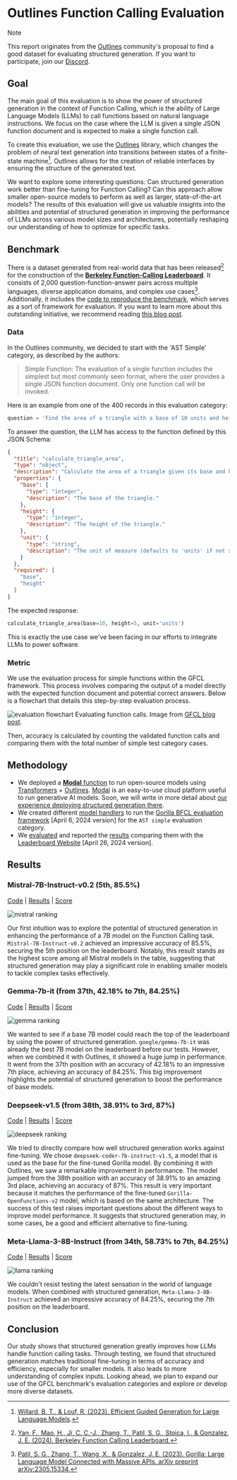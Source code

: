 # Outlines Function Calling Evaluation

> [!NOTE]
> This report originates from the [Outlines](https://github.com/outlines-dev/outlines) community's proposal to find a good dataset for evaluating structured generation. If you want to participate, join our [Discord](https://discord.gg/ZxBxyWmW5n).

## Goal

The main goal of this evaluation is to show the power of structured generation in the context of Function Calling, which is the ability of Large Language Models (LLMs) to call functions based on natural language instructions. We focus on the case where the LLM is given a single JSON function document and is expected to make a single function call.

To create this evaluation, we use the [Outlines](https://github.com/outlines-dev/outlines) library, which changes the problem of neural text generation into transitions between states of a finite-state machine[^1]. Outlines allows for the creation of reliable interfaces by ensuring the structure of the generated text.

[^1]: [Willard, B. T., & Louf, R. (2023). Efficient Guided Generation for Large Language Models](https://huggingface.co/papers/2307.09702).

We want to explore some interesting questions: Can structured generation work better than fine-tuning for Function Calling? Can this approach allow smaller open-source models to perform as well as larger, state-of-the-art models? The results of this evaluation will give us valuable insights into the abilities and potential of structured generation in improving the performance of LLMs across various model sizes and architectures, potentially reshaping our understanding of how to optimize  for specific tasks.

## Benchmark

There is a dataset generated from real-world data that has been released[^2] for the construction of the [**Berkeley Function-Calling Leaderboard**](https://gorilla.cs.berkeley.edu/leaderboard.html#leaderboard). It consists of 2,000 question-function-answer pairs across multiple languages, diverse application domains, and complex use cases[^3]. Additionally, it includes the [code to reproduce the benchmark](https://github.com/ShishirPatil/gorilla/tree/main/berkeley-function-call-leaderboard), which serves as a sort of framework for evaluation. If you want to learn more about this outstanding initiative, we recommend reading [this blog post](https://gorilla.cs.berkeley.edu/blogs/8_berkeley_function_calling_leaderboard.html).

[^2]: [Yan, F., Mao, H., Ji, C. C.-J., Zhang, T., Patil, S. G., Stoica, I., & Gonzalez, J. E. (2024). Berkeley Function Calling Leaderboard.](https://gorilla.cs.berkeley.edu/blogs/8_berkeley_function_calling_leaderboard.html)
[^3]: [Patil, S. G., Zhang, T., Wang, X., & Gonzalez, J. E. (2023). Gorilla: Large Language Model Connected with Massive APIs. arXiv preprint arXiv:2305.15334.](https://arxiv.org/abs/2305.15334)

### Data

In the Outlines community, we decided to start with the 'AST Simple' category, as described by the authors:

> Simple Function: The evaluation of a single function includes the simplest but most commonly seen format, where the user provides a single JSON function document. Only one function call will be invoked.

Here is an example from one of the 400 records in this evaluation category:

```python
question = 'Find the area of a triangle with a base of 10 units and height of 5 units.'
```

To answer the question, the LLM has access to the function defined by this JSON Schema:

```json
{
  "title": "calculate_triangle_area",
  "type": "object",
  "description": "Calculate the area of a triangle given its base and height.",
  "properties": {
    "base": {
      "type": "integer",
      "description": "The base of the triangle."
    },
    "height": {
      "type": "integer",
      "description": "The height of the triangle."
    },
    "unit": {
      "type": "string",
      "description": "The unit of measure (defaults to 'units' if not specified)"
    }
  },
  "required": [
    "base",
    "height"
  ]
}
```

The expected response:

```python
calculate_triangle_area(base=10, height=5, unit='units')
```

This is exactly the use case we've been facing in our efforts to integrate LLMs to power software.

### Metric

We use the evaluation process for simple functions within the GFCL framework. This process involves comparing the output of a model directly with the expected function document and potential correct answers. Below is a flowchart that details this step-by-step evaluation process.

![evaluation flowchart](images/metric_flowchart.jpeg)
Evaluating function calls. Image from [GFCL blog post](https://gorilla.cs.berkeley.edu/blogs/8_berkeley_function_calling_leaderboard.html).

Then, accuracy is calculated by counting the validated function calls and comparing them with the total number of simple test category cases.

## Methodology

- We deployed a [**Modal** function](modal/transformers_outlines.py) to run open-source models using [Transformers](https://github.com/huggingface/transformers) + [Outlines](https://github.com/outlines-dev/outlines). [Modal](https://modal.com/) is an easy-to-use cloud platform useful to run generative AI models. Soon, we will write in more detail about [our experience deploying structured generation there](https://github.com/aastroza/modal-outlines-examples).
- We created different [model handlers](evals/bfcl/scripts) to run the [Gorilla BFCL evaluation framework](https://github.com/ShishirPatil/gorilla/tree/c6221060a9d50d0c7e7705f1ac95b9e5c4a95252) [April 6, 2024 version] for the `AST simple` evaluation category.
- We [evaluated](evals/bfcl/score) and reported the [results](evals/bfcl/result) comparing them with the [Leaderboard Website](https://github.com/ShishirPatil/gorilla/blob/46e959b73be6a40c233e36c71c268ce3a9eabe36/data.csv) [April 26, 2024 version].

## Results

### Mistral-7B-Instruct-v0.2 (5th, 85.5%)

[Code](../evals/bfcl/scripts/mistral_outlines_handler.py) | [Results](../evals/bfcl/result/mistralai_Mistral-7B-Instruct-v0.2/gorilla_openfunctions_v1_test_simple_result.json) | [Score](../evals/bfcl/score/mistralai_Mistral-7B-Instruct-v0.2/simple_score.json)

![mistral ranking](../evals/bfcl/figures/Mistral_bar_plot.png)

Our first intuition was to explore the potential of structured generation in enhancing the performance of a 7B model on the Function Calling task. `Mistral-7B-Instruct-v0.2` achieved an impressive accuracy of 85.5%, securing the 5th position on the leaderboard. Notably, this result stands as the highest score among all Mistral models in the table, suggesting that structured generation may play a significant role in enabling smaller models to tackle complex tasks effectively.

### Gemma-7b-it (from 37th, 42.18% to 7th, 84.25%)

[Code](../evals/bfcl/scripts/gemma_outlines_handler.py) | [Results](../evals/bfcl/result/google_gemma-7b-it/gorilla_openfunctions_v1_test_simple_result.json) | [Score](../evals/bfcl/score/google_gemma-7b-it/simple_score.json)

![gemma ranking](../evals/bfcl/figures/Gemma_bar_plot.png)

We wanted to see if a base 7B model could reach the top of the leaderboard by using the power of structured generation. `google/gemma-7b-it` was already the best 7B model on the leaderboard before our tests. However, when we combined it with Outlines, it showed a huge jump in performance. It went from the 37th position with an accuracy of 42.18% to an impressive 7th place, achieving an accuracy of 84.25%. This big improvement highlights the potential of structured generation to boost the performance of base models.

### Deepseek-v1.5 (from 38th, 38.91% to 3rd, 87%)

[Code](../evals/bfcl/scripts/deepseek_outlines_handler.py) | [Results](../evals/bfcl/result/deepseek-ai_deepseek-coder-7b-instruct-v1.5/gorilla_openfunctions_v1_test_simple_result.json) | [Score](../evals/bfcl/score/deepseek-ai_deepseek-coder-7b-instruct-v1.5/simple_score.json)

![deepseek ranking](../evals/bfcl/figures/Deepseek_bar_plot.png)

We tried to directly compare how well structured generation works against fine-tuning. We chose `deepseek-coder-7b-instruct-v1.5`, a model that is used as the base for the fine-tuned Gorilla model. By combining it with Outlines, we saw a remarkable improvement in performance. The model jumped from the 38th position with an accuracy of 38.91% to an amazing 3rd place, achieving an accuracy of 87%. This result is very important because it matches the performance of the fine-tuned `Gorilla-OpenFunctions-v2` model, which is based on the same architecture. The success of this test raises important questions about the different ways to improve model performance. It suggests that structured generation may, in some cases, be a good and efficient alternative to fine-tuning.

### Meta-Llama-3-8B-Instruct (from 34th, 58.73%  to 7th, 84.25%)

[Code](../evals/bfcl/scripts/llama_outlines_handler.py) | [Results](../evals/bfcl/result/meta-llama_Meta-Llama-3-8B-Instruct/gorilla_openfunctions_v1_test_simple_result.json) | [Score](../evals/bfcl/score/meta-llama_Meta-Llama-3-8B-Instruct/simple_score.json)

![llama ranking](../evals/bfcl/figures/Meta_bar_plot.png)

We couldn't resist testing the latest sensation in the world of language models. When combined with structured generation, `Meta-Llama-3-8B-Instruct` achieved an impressive accuracy of 84.25%, securing the 7th position on the leaderboard. 

## Conclusion

Our study shows that structured generation greatly improves how LLMs handle function calling tasks. Through testing, we found that structured generation matches traditional fine-tuning in terms of accuracy and efficiency, especially for smaller models. It also leads to more understanding of complex inputs. Looking ahead, we plan to expand our use of the GFCL benchmark's evaluation categories and explore or develop more diverse datasets.